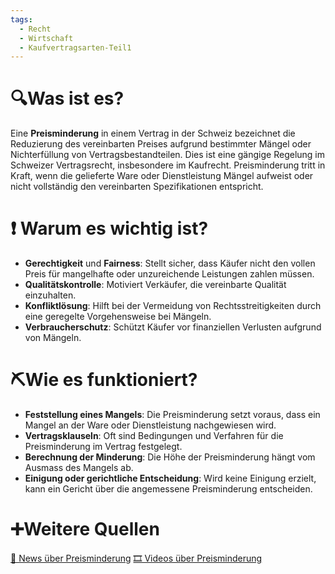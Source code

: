 ```yaml
---
tags:
  - Recht
  - Wirtschaft
  - Kaufvertragsarten-Teil1
---
```

# 🔍Was ist es?
Eine **Preisminderung** in einem Vertrag in der Schweiz bezeichnet die Reduzierung des vereinbarten Preises aufgrund bestimmter Mängel oder Nichterfüllung von Vertragsbestandteilen. Dies ist eine gängige Regelung im Schweizer Vertragsrecht, insbesondere im Kaufrecht. Preisminderung tritt in Kraft, wenn die gelieferte Ware oder Dienstleistung Mängel aufweist oder nicht vollständig den vereinbarten Spezifikationen entspricht.

# ❗ Warum es wichtig ist?
- **Gerechtigkeit** und **Fairness**: Stellt sicher, dass Käufer nicht den vollen Preis für mangelhafte oder unzureichende Leistungen zahlen müssen.
- **Qualitätskontrolle**: Motiviert Verkäufer, die vereinbarte Qualität einzuhalten.
- **Konfliktlösung**: Hilft bei der Vermeidung von Rechtsstreitigkeiten durch eine geregelte Vorgehensweise bei Mängeln.
- **Verbraucherschutz**: Schützt Käufer vor finanziellen Verlusten aufgrund von Mängeln.

# ⛏Wie es funktioniert?
- **Feststellung eines Mangels**: Die Preisminderung setzt voraus, dass ein Mangel an der Ware oder Dienstleistung nachgewiesen wird.
- **Vertragsklauseln**: Oft sind Bedingungen und Verfahren für die Preisminderung im Vertrag festgelegt.
- **Berechnung der Minderung**: Die Höhe der Preisminderung hängt vom Ausmass des Mangels ab.
- **Einigung oder gerichtliche Entscheidung**: Wird keine Einigung erzielt, kann ein Gericht über die angemessene Preisminderung entscheiden.

# ➕Weitere Quellen
[📄 News über Preisminderung](https://www.google.com/search?q=Preisminderung+Vertrag+Schweiz&tbm=nws)
[🎞 Videos über Preisminderung](https://www.google.com/search?q=Preisminderung+Vertrag+Schweiz&tbm=vid)